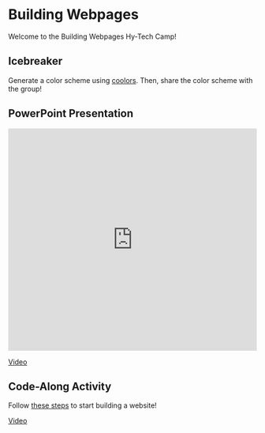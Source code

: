 # Building Webpages
Welcome to the Building Webpages Hy-Tech Camp!

## Icebreaker
Generate a color scheme using [coolors](https://coolors.co). Then, share the color scheme with the group!

## PowerPoint Presentation
<iframe src='https://view.officeapps.live.com/op/embed.aspx?src=https://hytechcamps.github.io/building-webpages/HelloHtml.pptx' width='100%' height='450px' frameborder='0'></iframe>

[Video](https://app.sharebase.com/#/document/10419589/share/3-dbIHpVt4c3AVaHb7gUEM--rxn2h4)

## Code-Along Activity
Follow [these steps](CodeAlong.md) to start building a website!

[Video](https://app.sharebase.com/#/document/10419588/share/3-fHpTQ--RplEAgNtT9emJe98oRCw0)